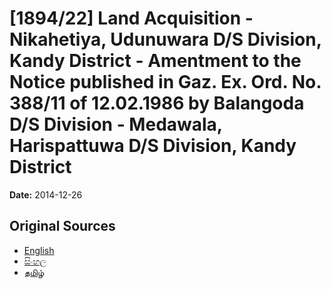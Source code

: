 # [1894/22] Land Acquisition - Nikahetiya, Udunuwara D/S Division, Kandy District - Amentment to the Notice published in Gaz. Ex. Ord. No. 388/11 of 12.02.1986 by Balangoda D/S Division - Medawala, Harispattuwa D/S Division, Kandy District

**Date:** 2014-12-26

## Original Sources

- [English](https://documents.gov.lk/view/extra-gazettes/2014/12/1894-22_E.pdf)
- [සිංහල](https://documents.gov.lk/view/extra-gazettes/2014/12/1894-22_S.pdf)
- [தமிழ்](https://documents.gov.lk/view/extra-gazettes/2014/12/1894-22_T.pdf)
